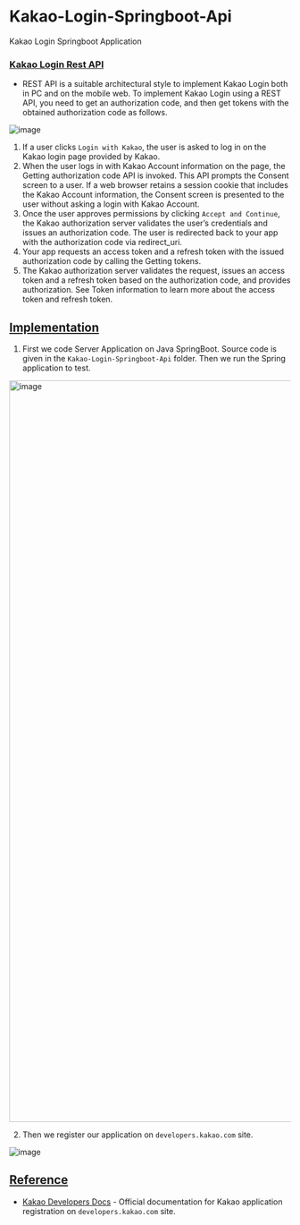 # Kakao-Login-Springboot-Api
Kakao Login Springboot Application

### [Kakao Login Rest API](https://developers.kakao.com/)

- REST API is a suitable architectural style to implement Kakao Login both in PC and on the mobile web. To implement Kakao Login using a REST API, you need to get an authorization code, and then get tokens with the obtained authorization code as follows.
  
![image](https://github.com/af4092/Kakao-Login-Springboot-Api/assets/24220136/e38289cb-8f84-4f5f-9f30-dd8f842a250e)

1. If a user clicks `Login with Kakao`, the user is asked to log in on the Kakao login page provided by Kakao.
2. When the user logs in with Kakao Account information on the page, the Getting authorization code API is invoked. This API prompts the Consent screen to a user. If a web browser retains a session cookie that includes the Kakao Account information, the Consent screen is presented to the user without asking a login with Kakao Account.
3. Once the user approves permissions by clicking `Accept and Continue`, the Kakao authorization server validates the user’s credentials and issues an authorization code. The user is redirected back to your app with the authorization code via redirect_uri.
4. Your app requests an access token and a refresh token with the issued authorization code by calling the Getting tokens.
5. The Kakao authorization server validates the request, issues an access token and a refresh token based on the authorization code, and provides authorization. See Token information to learn more about the access token and refresh token.

## [Implementation]()

1. First we code Server Application on Java SpringBoot. Source code is given in the `Kakao-Login-Springboot-Api` folder. Then we run the Spring application to test.

  <img width="1326" alt="image" src="https://github.com/af4092/Kakao-Login-Springboot-Api/assets/24220136/54ddc0c6-5406-4b86-ba33-ae4004719a24">

2. Then we register our application on `developers.kakao.com` site.

![image](https://github.com/af4092/Kakao-Login-Springboot-Api/assets/24220136/6026692b-f4f8-4c17-b87d-6174d0ac1930)


## [Reference]()

- [Kakao Developers Docs](https://developers.kakao.com/docs/latest/en/index) - Official documentation for Kakao application registration on `developers.kakao.com` site.
